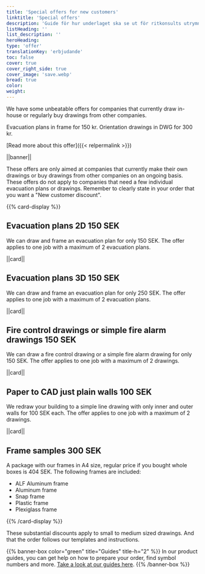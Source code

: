 ```yaml
---
title: 'Special offers for new customers'
linktitle: 'Special offers'
description: 'Guide för hur underlaget ska se ut för ritkonsults utrymningsplan'
listHeading: ''
list_description: ''
heroHeading: 
type: 'offer'
translationKey: 'erbjudande'
toc: false
cover: true
cover_right_side: true
cover_image: 'save.webp'
bread: true
color:
weight: 
---
```


We have some unbeatable offers for companies that currently draw in-house or regularly buy drawings from other companies. 

Evacuation plans in frame for 150 kr.
Orientation drawings in DWG for 300 kr.

[Read more about this offer]({{< relpermalink >}})

||banner||

These offers are only aimed at companies that currently make their own drawings or buy drawings from other companies on an ongoing basis. These offers do not apply to companies that need a few individual evacuation plans or drawings. Remember to clearly state in your order that you want a "New customer discount".

{{% card-display %}}
## Evacuation plans 2D 150 SEK

We can draw and frame an evacuation plan for only 150 SEK. The offer applies to one job with a maximum of 2 evacuation plans.

||card||

## Evacuation plans 3D 150 SEK

We can draw and frame an evacuation plan for only 250 SEK. The offer applies to one job with a maximum of 2 evacuation plans.

||card||

## Fire control drawings or simple fire alarm drawings 150 SEK

We can draw a fire control drawing or a simple fire alarm drawing for only 150 SEK. The offer applies to one job with a maximum of 2 drawings.

||card||

## Paper to CAD just plain walls 100 SEK

We redraw your building to a simple line drawing with only inner and outer walls for 100 SEK each. The offer applies to one job with a maximum of 2 drawings.

||card||

## Frame samples 300 SEK

A package with our frames in A4 size, regular price if you bought whole boxes is 404 SEK. The following frames are included:
- ALF Aluminum frame
- Aluminum frame
- Snap frame
- Plastic frame
- Plexiglass frame

{{% /card-display %}}

These substantial discounts apply to small to medium sized drawings. And that the order follows our templates and instructions.

{{% banner-box color="green" title="Guides" title-h="2" %}}
In our product guides, you can get help on how to prepare your order, find symbol numbers and more. [Take a look at our guides here](/en/guides).
{{% /banner-box %}}
